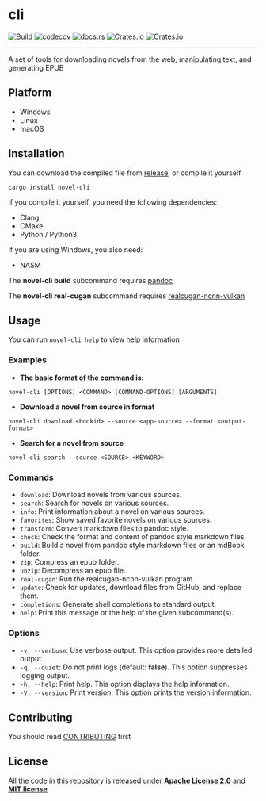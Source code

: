 # cli

[![Build](https://github.com/novel-rs/cli/actions/workflows/build.yml/badge.svg)](https://github.com/novel-rs/cli/actions/workflows/build.yml)
[![codecov](https://codecov.io/gh/novel-rs/cli/branch/main/graph/badge.svg?token=96TJ1OIF3P)](https://codecov.io/gh/novel-rs/cli)
[![docs.rs](https://img.shields.io/docsrs/novel-cli)](https://docs.rs/novel-cli)
[![Crates.io](https://img.shields.io/crates/l/novel-cli)](https://github.com/novel-rs/cli)
[![Crates.io](https://img.shields.io/crates/v/novel-cli)](https://crates.io/crates/novel-cli)

---

A set of tools for downloading novels from the web, manipulating text, and generating EPUB

## Platform

- Windows
- Linux
- macOS

## Installation

You can download the compiled file from [release](https://github.com/novel-rs/cli/releases), or compile it yourself

```shell
cargo install novel-cli
```

If you compile it yourself, you need the following dependencies:

- Clang
- CMake
- Python / Python3

If you are using Windows, you also need:

- NASM

The **novel-cli build** subcommand requires [pandoc](https://github.com/jgm/pandoc)

The **novel-cli real-cugan** subcommand requires [realcugan-ncnn-vulkan](https://github.com/nihui/realcugan-ncnn-vulkan)

## Usage

You can run `novel-cli help` to view help information

### Examples

- **The basic format of the command is:**

```shell
novel-cli [OPTIONS] <COMMAND> [COMMAND-OPTIONS] [ARGUMENTS]
```

- **Download a novel from source in format**

```shell
novel-cli download <bookid> --source <app-source> --format <output-format>
```

- **Search for a novel from source**

```shell
novel-cli search --source <SOURCE> <KEYWORD>
```

### Commands

- `download`: Download novels from various sources.
- `search`: Search for novels on various sources.
- `info`: Print information about a novel on various sources.
- `favorites`: Show saved favorite novels on various sources.
- `transform`: Convert markdown files to pandoc style.
- `check`: Check the format and content of pandoc style markdown files.
- `build`: Build a novel from pandoc style markdown files or an mdBook folder.
- `zip`: Compress an epub folder.
- `unzip`: Decompress an epub file.
- `real-cugan`: Run the realcugan-ncnn-vulkan program.
- `update`: Check for updates, download files from GitHub, and replace them.
- `completions`: Generate shell completions to standard output.
- `help`: Print this message or the help of the given subcommand(s).

### Options

- `-v, --verbose`: Use verbose output. This option provides more detailed output.
- `-q, --quiet`: Do not print logs (default: **false**). This option suppresses logging output.
- `-h, --help`: Print help. This option displays the help information.
- `-V, --version`: Print version. This option prints the version information.

## Contributing

You should read [CONTRIBUTING](https://github.com/novel-rs/cli/blob/main/CONTRIBUTING.md) first

## License

All the code in this repository is released under **[Apache License 2.0](https://www.apache.org/licenses/LICENSE-2.0)**
and **[MIT license](https://opensource.org/licenses/MIT)**
